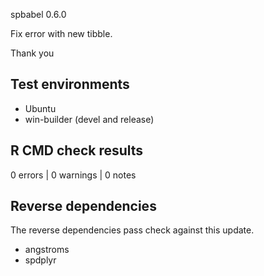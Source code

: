 spbabel 0.6.0

Fix error with new tibble. 

Thank you

## Test environments

* Ubuntu 
* win-builder (devel and release)

## R CMD check results

0 errors | 0 warnings | 0 notes

## Reverse dependencies

The reverse dependencies pass check against this update. 

* angstroms 
* spdplyr 

